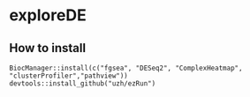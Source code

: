 # exploreDE

## How to install

```
BiocManager::install(c("fgsea", "DESeq2", "ComplexHeatmap", "clusterProfiler","pathview"))
devtools::install_github("uzh/ezRun")
```

